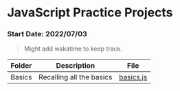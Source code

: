 # JavaScript Practice Projects 
### Start Date: 2022/07/03

> Might add wakatime to keep track.

|Folder|Description|File|
|:---:|:---:|:---:|
|Basics|Recalling all the basics|[basics.js](https://github.com/raihanrms/BingeJS/blob/main/Basics/basics.js)|
